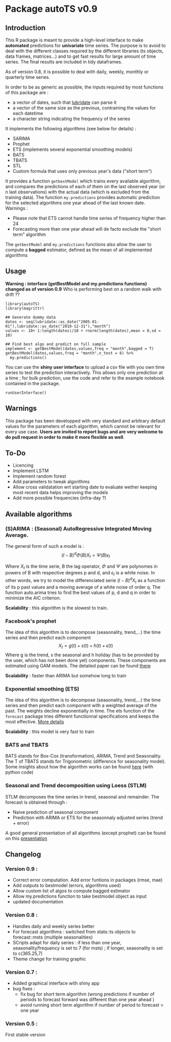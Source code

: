 # Package autoTS v0.9

## Introduction

This R package is meant to provide a high-level interface to make **automated** predictions for **univariate** time series. The purpose is to avoid to deal with the different classes required by the different libraries (ts objects, data frames, matrices...) and to get fast results for large amount of time series. The final results are included in tidy dataframes.

As of version 0.8, it is possible to deal with daily, weekly, monthly or quarterly time series.

In order to be as generic as possible, the inputs required by most functions of this package are :

- a vector of dates, such that [lubridate](https://lubridate.tidyverse.org/) can parse it
- a vector of the same size as the previous, contraining the values for each datetime
- a character string indicating the frequency of the series

It implements the following algorithms (see below for details) :

- SARIMA
- Prophet
- ETS (implements several exponential smoothing models)
- BATS
- TBATS
- STL
- Custom formula that uses only previous year's data ("short term")

It provides a function `getbestModel` which trains every available algorithm, and compares the predictions of each of them on the last observed year (or n last observations) with the actual data (which is excluded from the training data).
The function `my.predictions` provides automatic prediction for the selected algorithms one year ahead of the last known date.
Warnings :

- Please note that ETS cannot handle time series of frequency higher than 24
- Forecasting more than one year ahead will de facto exclude the "short term" algorithm

The `getbestModel` and `my.predictions` functions also allow the user to compute a **bagged** estimator, defined as the mean of all implemented algorithms

## Usage
**Warning : interface (getBestModel and my.predictions functions) changed as of version 0.9**
Who is performing best on a random walk  with drift ??

```{r}
library(autoTS)
library(magrittr)

## Generate dummy data
dates <- seq(lubridate::as_date("2005-01-01"),lubridate::as_date("2010-12-31"),"month")
values <- 10+ 1:length(dates)/10 + rnorm(length(dates),mean = 0,sd = 10)

## Find best algo and predict on full sample
implement <- getBestModel(dates,values,freq = "month",bagged = T)
getBestModel(dates,values,freq = "month",n_test = 6) %>% 
  my.predictions()
```

You can use the **shiny user interface** to upload a csv file with you own time series to test the prediction interactively. This allows only one prediction at a time ; for bulk prediction, use the code and refer to the example notebook contained in the package.

```{r}
runUserInterface()
```

## Warnings

This package has been developped with very standard and arbitrary default values for the parameters of each algorithm, which cannot be relevant for every use case. **Users are invited to report bugs and are very welcome to do pull request in order to make it more flexible as well**.

## To-Do

- Licencing
- Implement LSTM
- Implement random forest 
- Add parameters to tweak algorithms
- Allow cross validatation wrt starting date to evaluate wether keeping most recent data helps improving the models
- Add more possible frequencies (infra-day ?)

## Available algorithms

### (S)ARIMA : (Seasonal) AutoRegressive Integrated Moving Average. 
The general form of such a model is :
$$ (I-B)^d \Phi(B)X_t = \Psi(B)\epsilon_t$$ 

Where $X_t$ is the time serie, B the lag operator, $\Phi$ and $\Psi$ are polynomes in powers of B with respective degrees p and d, and $\epsilon_t$ is a white noise. In other words, we try to model the differenciated serie $(I-B)^d X_t$ as a function of its p past values and a moving average of a white noise of order q.
The function auto.arima tries to find the best values of p, d and q in order to minimize the AIC criterion.

**Scalability** : this algorithm is the slowest to train.

### Facebook's prophet

The idea of this algorithm is to decompose (seasonality, trend,...) the time series and then predict each component
$$ X_t = g(t) + s(t) + h(t) + \epsilon(t) $$
Where g is the trend, s the seasonal and h holiday (has to be provided by the user, which has not been done yet) components. These components are estimated using GAM models. The detailed paper can be found [there](https://peerj.com/preprints/3190/) 

**Scalability** : faster than ARIMA but somehow long to train

### Exponential smoothing (ETS)

The idea of this algorithm is to decompose (seasonality, trend,...) the time series and then predict each component with a weighted average of the past. The weights decline exponentially in time. The ets function of the `forecast` package tries different functionnal specifications and keeps the most effective. [More details](https://robjhyndman.com/talks/RevolutionR/6-ETS.pdf) 

**Scalability** : this model is very fast to train

### BATS and TBATS

BATS stands for Box-Cox (transformation), ARIMA, Trend and Seasonality. The T of TBATS stands for Trigonometric (difference for seasonality model). Some insights about how the algorithm works can be found [here](https://medium.com/intive-developers/forecasting-time-series-with-multiple-seasonalities-using-tbats-in-python-398a00ac0e8a) (with python code)

### Seasonal and Trend decomposition using Loess (STLM)

STLM decomposes the time series in trend, seasonal and remainder. The forecast is obtained through :

- Naive prediction of seasonal component 
- Prediction with ARIMA or ETS for the seasonnaly adjusted series (trend + error)


A good general presentation of all algorithms (except prophet) can be found on this [presentation](https://robjhyndman.com/files/2-AutomaticForecasting.pdf)


## Changelog

### Version 0.9 :

- Correct error computation. Add error funtions in packages (rmse, mae)
- Add outputs to bestmodel (errors, algorithms used)
- Allow custom list of algos to compute bagged estimator
- Allow my.predictions function to take bestmodel object as input
- updated documentation

### Version 0.8 :

- Handles daily and weekly series better
- For forecast algorithms : switched from stats::ts objects to forecast::msts (multiple seasonalities)
- SCripts adapt for daily series : if less than one year, seasonality/frequency is set to 7 (for msts) ; if longer, seasonality is set to c(365.25,7)
- Theme change for training graphic
### Version 0.7 :

- Added graphical interface with shiny app
- bug fixes : 
    + fix bug for short term algorithm (wrong predictions if number of periods to forecast forward was different than one year ahead )
    + avoid running short term algorithm if number of period to forecast > one year
    
### Version 0.5 :

First stable version
